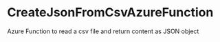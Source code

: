 # CreateJsonFromCsvAzureFunction
Azure Function to read a csv file and return content as JSON object
